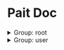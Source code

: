 # Pait Doc
<details><summary>Group: root</summary>

### Name: test_raise_tip

|Author|Status|func|description|
|---|---|---|---|
|so1n|<font color=#DC143C>abandoned</font>|<abbr title="file:/home/so1n/github/pait/example/param_verify/starlette_example.py;line: 27">test_raise_tip</abbr>|test pait raise tip|
- Path: /api/raise_tip
- Method: POST
- Request:
    - Body

        |param name|type|default value|description|other|
        |---|---|---|---|---|
        |uid|integer|123456|user id|{'exclusiveMinimum': 10, 'exclusiveMaximum': 1000}|
        |user_name|string|**`Required`**|user name|{'minLength': 2, 'maxLength': 4}|
        |age|integer|**`Required`**|age|{'exclusiveMinimum': 1, 'exclusiveMaximum': 100}|
    - Header

        |param name|type|default value|description|other|
        |---|---|---|---|---|
        |content_type|string|**`Required`**|content-type|{}|
- Response:

    - UserSuccessRespModel

        |status code|media type|description|
        |---|---|---|
        |200|application/json|success response|
        - Header
            {'cookie': 'xxx'}
        - Data

            |param name|type|default value|description|other|
            |---|---|---|---|---|
            |code|integer|0|api code|{}|
            |msg|string|success|api status msg|{}|
            |data.uid|integer|123456|user id|{'exclusiveMinimum': 10, 'exclusiveMaximum': 1000}|
            |data.user_name|string|**`Required`**|user name|{'minLength': 2, 'maxLength': 4}|
            |data.age|integer|**`Required`**|age|{'exclusiveMinimum': 1, 'exclusiveMaximum': 100}|
            |data.content_type|string|**`Required`**|content-type|{}|
            |data.test.test_a|integer|**`Required`**||{}|
            |data.test.test_b|string|**`Required`**||{}|
    - FailRespModel

        |status code|media type|description|
        |---|---|---|
        |200|application/json|fail response|
        - Data

            |param name|type|default value|description|other|
            |---|---|---|---|---|
            |code|integer|1|api code|{}|
            |msg|string|fail|api status msg|{}|

### Name: test_pait_model

|Author|Status|func|description|
|---|---|---|---|
|so1n|<font color=#00BFFF>test</font>|<abbr title="file:/home/so1n/github/pait/example/param_verify/starlette_example.py;line: 112">test_pait_model</abbr>|Test Field|
- Path: /api/pait_model
- Method: GET,HEAD
- Request:
    - Header

        |param name|type|default value|description|other|
        |---|---|---|---|---|
        |user-agent|string|**`Required`**|user agent|{}|
    - Query

        |param name|type|default value|description|other|
        |---|---|---|---|---|
        |uid|integer|**`Required`**|user id|{'exclusiveMinimum': 10, 'exclusiveMaximum': 1000}|
        |user_name|string|**`Required`**|user name|{'minLength': 2, 'maxLength': 4}|
- Response:

    - SuccessRespModel

        |status code|media type|description|
        |---|---|---|
        |200|application/json|success response|
        - Data

            |param name|type|default value|description|other|
            |---|---|---|---|---|
            |code|integer|0|api code|{}|
            |msg|string|success|api status msg|{}|
    - FailRespModel

        |status code|media type|description|
        |---|---|---|
        |200|application/json|fail response|
        - Data

            |param name|type|default value|description|other|
            |---|---|---|---|---|
            |code|integer|1|api code|{}|
            |msg|string|fail|api status msg|{}|

</details><details><summary>Group: user</summary>

### Name: test_post

|Author|Status|func|description|
|---|---|---|---|
|so1n|<font color=#32CD32>release</font>|<abbr title="file:/home/so1n/github/pait/example/param_verify/starlette_example.py;line: 46">test_post</abbr>|Test Method:Post Pydantic Model|
- Path: /api/post
- Method: POST
- Request:
    - Body

        |param name|type|default value|description|other|
        |---|---|---|---|---|
        |uid|integer|123456|user id|{'exclusiveMinimum': 10, 'exclusiveMaximum': 1000}|
        |user_name|string|**`Required`**|user name|{'minLength': 2, 'maxLength': 4}|
        |age|integer|**`Required`**|age|{'exclusiveMinimum': 1, 'exclusiveMaximum': 100}|
    - Header

        |param name|type|default value|description|other|
        |---|---|---|---|---|
        |Content-Type|string|**`Required`**|content-type|{}|
- Response:

    - UserSuccessRespModel

        |status code|media type|description|
        |---|---|---|
        |200|application/json|success response|
        - Header
            {'cookie': 'xxx'}
        - Data

            |param name|type|default value|description|other|
            |---|---|---|---|---|
            |code|integer|0|api code|{}|
            |msg|string|success|api status msg|{}|
            |data.uid|integer|123456|user id|{'exclusiveMinimum': 10, 'exclusiveMaximum': 1000}|
            |data.user_name|string|**`Required`**|user name|{'minLength': 2, 'maxLength': 4}|
            |data.age|integer|**`Required`**|age|{'exclusiveMinimum': 1, 'exclusiveMaximum': 100}|
            |data.content_type|string|**`Required`**|content-type|{}|
            |data.test.test_a|integer|**`Required`**||{}|
            |data.test.test_b|string|**`Required`**||{}|
    - FailRespModel

        |status code|media type|description|
        |---|---|---|
        |200|application/json|fail response|
        - Data

            |param name|type|default value|description|other|
            |---|---|---|---|---|
            |code|integer|1|api code|{}|
            |msg|string|fail|api status msg|{}|

### Name: test_depend

|Author|Status|func|description|
|---|---|---|---|
|so1n|<font color=#32CD32>release</font>|<abbr title="file:/home/so1n/github/pait/example/param_verify/starlette_example.py;line: 65">test_depend</abbr>|Test Method:Post request, Pydantic Model|
- Path: /api/depend
- Method: GET,HEAD
- Request:
    - Header

        |param name|type|default value|description|other|
        |---|---|---|---|---|
        |user-agent|string|**`Required`**|user agent|{}|
    - Query

        |param name|type|default value|description|other|
        |---|---|---|---|---|
        |uid|integer|123456|user id|{'exclusiveMinimum': 10, 'exclusiveMaximum': 1000}|
        |user_name|string|**`Required`**|user name|{'minLength': 2, 'maxLength': 4}|
        |age|integer|**`Required`**|age|{'exclusiveMinimum': 1, 'exclusiveMaximum': 100}|
- Response:

    - UserSuccessRespModel

        |status code|media type|description|
        |---|---|---|
        |200|application/json|success response|
        - Header
            {'cookie': 'xxx'}
        - Data

            |param name|type|default value|description|other|
            |---|---|---|---|---|
            |code|integer|0|api code|{}|
            |msg|string|success|api status msg|{}|
            |data.uid|integer|123456|user id|{'exclusiveMinimum': 10, 'exclusiveMaximum': 1000}|
            |data.user_name|string|**`Required`**|user name|{'minLength': 2, 'maxLength': 4}|
            |data.age|integer|**`Required`**|age|{'exclusiveMinimum': 1, 'exclusiveMaximum': 100}|
            |data.content_type|string|**`Required`**|content-type|{}|
            |data.test.test_a|integer|**`Required`**||{}|
            |data.test.test_b|string|**`Required`**||{}|
    - FailRespModel

        |status code|media type|description|
        |---|---|---|
        |200|application/json|fail response|
        - Data

            |param name|type|default value|description|other|
            |---|---|---|---|---|
            |code|integer|1|api code|{}|
            |msg|string|fail|api status msg|{}|

### Name: test_get

|Author|Status|func|description|
|---|---|---|---|
|so1n|<font color=#32CD32>release</font>|<abbr title="file:/home/so1n/github/pait/example/param_verify/starlette_example.py;line: 87">test_get</abbr>|Test Field|
- Path: /api/get/{age}
- Method: GET,HEAD
- Request:
    - Path

        |param name|type|default value|description|other|
        |---|---|---|---|---|
        |age|string|**`Required`**|age|{}|
    - Query

        |param name|type|default value|description|other|
        |---|---|---|---|---|
        |sex|enum|Only choose from: `man`,`woman`|sex|{'enum': ['man', 'woman']}|
- Response:

    - SuccessRespModel

        |status code|media type|description|
        |---|---|---|
        |200|application/json|success response|
        - Data

            |param name|type|default value|description|other|
            |---|---|---|---|---|
            |code|integer|0|api code|{}|
            |msg|string|success|api status msg|{}|
    - FailRespModel

        |status code|media type|description|
        |---|---|---|
        |200|application/json|fail response|
        - Data

            |param name|type|default value|description|other|
            |---|---|---|---|---|
            |code|integer|1|api code|{}|
            |msg|string|fail|api status msg|{}|

### Name: TestCbv.get

|Author|Status|func|description|
|---|---|---|---|
|so1n|<font color=#32CD32>release</font>|<abbr title="file:/home/so1n/github/pait/example/param_verify/starlette_example.py;line: 126">TestCbv.get</abbr>|Text Pydantic Model and Field|
- Path: /api/cbv
- Method: get
- Request:
    - Header

        |param name|type|default value|description|other|
        |---|---|---|---|---|
        |user-agent|string|**`Required`**|ua|{}|
    - Query

        |param name|type|default value|description|other|
        |---|---|---|---|---|
        |age|integer|**`Required`**|age|{'exclusiveMinimum': 1, 'exclusiveMaximum': 100}|
        |email|string|example@xxx.com|user email|{}|
- Response:

    - SuccessRespModel

        |status code|media type|description|
        |---|---|---|
        |200|application/json|success response|
        - Data

            |param name|type|default value|description|other|
            |---|---|---|---|---|
            |code|integer|0|api code|{}|
            |msg|string|success|api status msg|{}|
    - FailRespModel

        |status code|media type|description|
        |---|---|---|
        |200|application/json|fail response|
        - Data

            |param name|type|default value|description|other|
            |---|---|---|---|---|
            |code|integer|1|api code|{}|
            |msg|string|fail|api status msg|{}|

### Name: TestCbv.post

|Author|Status|func|description|
|---|---|---|---|
|so1n|<font color=#32CD32>release</font>|<abbr title="file:/home/so1n/github/pait/example/param_verify/starlette_example.py;line: 150">TestCbv.post</abbr>|test cbv post method|
- Path: /api/cbv
- Method: post
- Request:
    - Body

        |param name|type|default value|description|other|
        |---|---|---|---|---|
        |uid|integer|123456|user id|{'exclusiveMinimum': 10, 'exclusiveMaximum': 1000}|
        |user_name|string|**`Required`**|user name|{'minLength': 2, 'maxLength': 4}|
        |age|integer|**`Required`**|age|{'exclusiveMinimum': 1, 'exclusiveMaximum': 100}|
    - Header

        |param name|type|default value|description|other|
        |---|---|---|---|---|
        |user-agent|string|**`Required`**|ua|{}|
- Response:

    - SuccessRespModel

        |status code|media type|description|
        |---|---|---|
        |200|application/json|success response|
        - Data

            |param name|type|default value|description|other|
            |---|---|---|---|---|
            |code|integer|0|api code|{}|
            |msg|string|success|api status msg|{}|
    - FailRespModel

        |status code|media type|description|
        |---|---|---|
        |200|application/json|fail response|
        - Data

            |param name|type|default value|description|other|
            |---|---|---|---|---|
            |code|integer|1|api code|{}|
            |msg|string|fail|api status msg|{}|

</details>